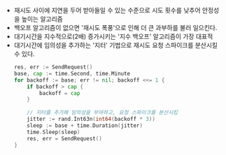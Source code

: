 - 재시도 사이에 지연을 두어 받아들일 수 있는 수준으로 시도 횟수를 낮추어 안정성을 높이는 알고리즘
- 백오프 알고리즘이 없으면 '재시도 폭풍'으로 인해 더 큰 과부하를 불러 일으킨다.
- 대기시간을 지수적으로(2배) 증가시키는 '지수 백오프' 알고리즘이 가장 대표적
- 대기시간에 임의성을 추가하는 '지터' 기법으로 재시도 요청 스파이크를 분산시킬 수 있다.
	```go
	res, err := SendRequest()
	base, cap := time.Second, time.Minute
	for backoff := base; err != nil; backoff <<= 1 {
		if backoff > cap {
			backoff = cap
		}
		
		// 지터를 추가해 임의성을 부여하고, 요청 스파이크를 분산시킴
		jitter := rand.Int63n(int64(backoff * 3))
		sleep := base + time.Duration(jitter)
		time.Sleep(sleep)
		res, err = SendRequest()
	}
	```